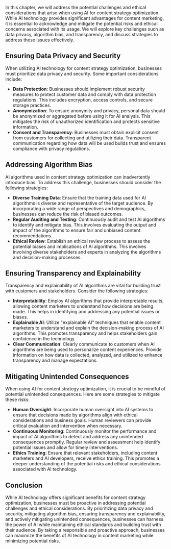 
In this chapter, we will address the potential challenges and ethical considerations that arise when using AI for content strategy optimization. While AI technology provides significant advantages for content marketing, it is essential to acknowledge and mitigate the potential risks and ethical concerns associated with its usage. We will explore key challenges such as data privacy, algorithm bias, and transparency, and discuss strategies to address these issues effectively.

## Ensuring Data Privacy and Security

When utilizing AI technology for content strategy optimization, businesses must prioritize data privacy and security. Some important considerations include:

- **Data Protection**: Businesses should implement robust security measures to protect customer data and comply with data protection regulations. This includes encryption, access controls, and secure storage practices.
- **Anonymization**: To ensure anonymity and privacy, personal data should be anonymized or aggregated before using it for AI analysis. This mitigates the risk of unauthorized identification and protects sensitive information.
- **Consent and Transparency**: Businesses must obtain explicit consent from customers for collecting and utilizing their data. Transparent communication regarding how data will be used builds trust and ensures compliance with privacy regulations.

## Addressing Algorithm Bias

AI algorithms used in content strategy optimization can inadvertently introduce bias. To address this challenge, businesses should consider the following strategies:

- **Diverse Training Data**: Ensure that the training data used for AI algorithms is diverse and representative of the target audience. By incorporating a wide range of perspectives and demographics, businesses can reduce the risk of biased outcomes.
- **Regular Auditing and Testing**: Continuously audit and test AI algorithms to identify and mitigate bias. This involves evaluating the output and impact of the algorithms to ensure fair and unbiased content recommendations.
- **Ethical Review**: Establish an ethical review process to assess the potential biases and implications of AI algorithms. This involves involving diverse stakeholders and experts in analyzing the algorithms and decision-making processes.

## Ensuring Transparency and Explainability

Transparency and explainability of AI algorithms are vital for building trust with customers and stakeholders. Consider the following strategies:

- **Interpretability**: Employ AI algorithms that provide interpretable results, allowing content marketers to understand how decisions are being made. This helps in identifying and addressing any potential issues or biases.
- **Explainable AI**: Utilize "explainable AI" techniques that enable content marketers to understand and explain the decision-making process of AI algorithms. This promotes transparency and helps stakeholders gain confidence in the technology.
- **Clear Communication**: Clearly communicate to customers when AI algorithms are being used to personalize content experiences. Provide information on how data is collected, analyzed, and utilized to enhance transparency and manage expectations.

## Mitigating Unintended Consequences

When using AI for content strategy optimization, it is crucial to be mindful of potential unintended consequences. Here are some strategies to mitigate these risks:

- **Human Oversight**: Incorporate human oversight into AI systems to ensure that decisions made by algorithms align with ethical considerations and business goals. Human reviewers can provide critical evaluation and intervention when necessary.
- **Continuous Monitoring**: Continuously monitor the performance and impact of AI algorithms to detect and address any unintended consequences promptly. Regular review and assessment help identify potential issues and allow for timely interventions.
- **Ethics Training**: Ensure that relevant stakeholders, including content marketers and AI developers, receive ethics training. This promotes a deeper understanding of the potential risks and ethical considerations associated with AI technology.

## Conclusion

While AI technology offers significant benefits for content strategy optimization, businesses must be proactive in addressing potential challenges and ethical considerations. By prioritizing data privacy and security, mitigating algorithm bias, ensuring transparency and explainability, and actively mitigating unintended consequences, businesses can harness the power of AI while maintaining ethical standards and building trust with their audience. By taking a responsible and proactive approach, businesses can maximize the benefits of AI technology in content marketing while minimizing potential risks.
